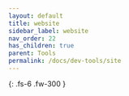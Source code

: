 ```yaml
---
layout: default
title: website
sidebar_label: website
nav_order: 22
has_children: true
parent: Tools
permalink: /docs/dev-tools/site
---
```


{: .fs-6 .fw-300 }
